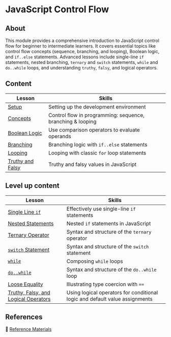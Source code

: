 <h1>
  <span class="prefix"></span>
  <span class="headline">JavaScript Control Flow</span>
</h1>

## About

This module provides a comprehensive introduction to JavaScript control flow for beginner to intermediate learners. It covers essential topics like control flow concepts (sequence, branching, and looping), Boolean logic, and `if..else` statements. Advanced lessons include single-line `if` statements, nested branching, `ternary` and `switch` statements, `while` and `do..while` loops, and understanding `truthy`, `falsy`, and logical operators.

## Content

| Lesson                                            | Skills                                                     |
| ------------------------------------------------- | ---------------------------------------------------------- |
| [Setup](./setup/README.md)                       | Setting up the development environment                     |
| [Concepts](./concepts/README.md)                 | Control flow in programming: sequence, branching & looping |
| [Boolean Logic](./boolean-logic/README.md)       | Use comparison operators to evaluate operands              |
| [Branching](./branching/README.md)               | Branching logic with `if..else` statements                |
| [Looping](./looping/README.md)                   | Looping with classic `for` loop statements                 |
| [Truthy and Falsy](./truthy-and-falsy/README.md) | Truthy and falsy values in JavaScript                      |

## Level up content

| Lesson                                                                                  | Skills                                                                      |
| --------------------------------------------------------------------------------------- | --------------------------------------------------------------------------- |
| [Single Line `if`](./single-line-if/README.md)                                         | Effectively use single-line `if` statements                                 |
| [Nested Statements](./nested-branching-statements/README.md)                           | Nested `if` statements in JavaScript                                        |
| [Ternary Operator](./ternary-operator/README.md)                                       | Syntax and structure of the `ternary` operator                              |
| [`switch` Statement](./switch-statements/README.md)                                    | Syntax and structure of the `switch` statement                              |
| [`while`](./while/README.md)                                                           | Composing `while` loops                                                     |
| [`do..while`](./do-while/README.md)                                                   | Syntax and structure of the `do..while` loop                               |
| [Loose Equality](./loose-equality/README.md)                                           | Illustrating type coercion with `==`                                        |
| [Truthy, Falsy, and Logical Operators](./truthy-falsy-and-logical-operators/README.md) | Using logical operators for conditional logic and default value assignments |

## References

📖 [Reference Materials](./references/README.md)
